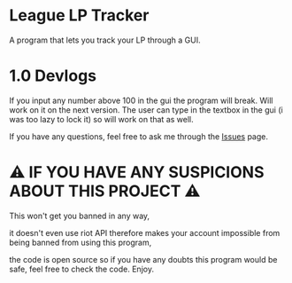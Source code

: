 # League LP Tracker
A program that lets you track your LP through a GUI.

# 1.0 Devlogs
If you input any number above 100 in the gui the program will break. Will work on it on the next version.
The user can type in the textbox in the gui (i was too lazy to lock it) so will work on that as well.


If you have any questions, feel free to ask me through the [Issues](https://github.com/Zgn75/League-LP-Tracker/issues) page.


# ⚠️ IF YOU HAVE ANY SUSPICIONS ABOUT THIS PROJECT ⚠️

This won't get you banned in any way,

it doesn't even use riot API therefore makes your account impossible from being banned from using this program,

the code is open source so if you have any doubts this program would be safe, feel free to check the code. Enjoy.
